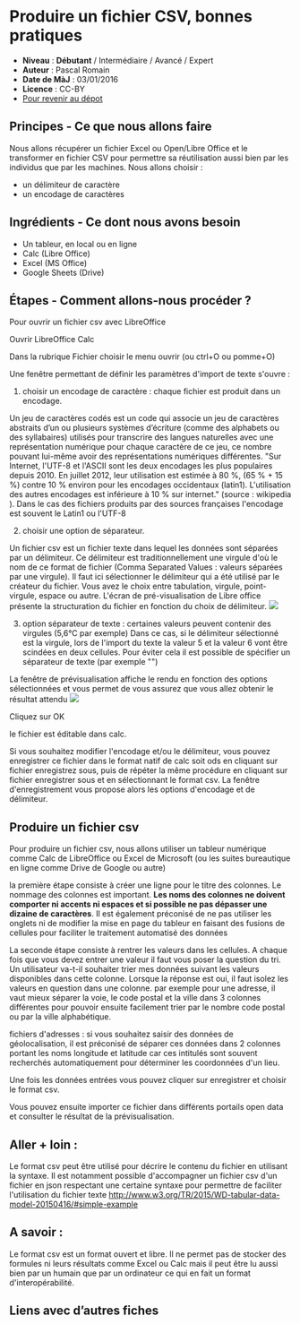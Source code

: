 # Produire un fichier CSV, bonnes pratiques


- **Niveau** : **Débutant** / Intermédiaire / Avancé / Expert
- **Auteur** : Pascal Romain
- **Date de MàJ** : 03/01/2016
- **Licence** : CC-BY
- [Pour revenir au dépot](http://datalunch.datalocale.fr)


## Principes - Ce que nous allons faire
Nous allons récupérer un fichier Excel ou Open/Libre Office et le transformer en fichier CSV pour permettre sa réutilisation aussi bien par les individus que par les machines. 
Nous allons choisir  : 

- un délimiteur de caractère
- un encodage de caractères

## Ingrédients - Ce dont nous avons besoin

- Un tableur, en local ou en ligne
- Calc (Libre Office)
- Excel (MS Office)
- Google Sheets (Drive)

## Étapes - Comment allons-nous procéder ?

Pour ouvrir un fichier csv avec LibreOffice

Ouvrir LibreOffice Calc

Dans la rubrique Fichier choisir le menu ouvrir (ou ctrl+O ou pomme+O)

Une fenêtre permettant de définir les paramètres d'import de texte s'ouvre : 

1. choisir un encodage de caractère : chaque fichier est produit dans un encodage.

Un jeu de caractères codés est un code qui associe un jeu de caractères abstraits d’un ou plusieurs systèmes d’écriture (comme des alphabets ou des syllabaires) utilisés pour transcrire des langues naturelles avec une représentation numérique pour chaque caractère de ce jeu, ce  nombre pouvant lui-même avoir des représentations numériques différentes. "Sur Internet, l'UTF-8 et l'ASCII sont les deux encodages les plus populaires depuis 2010.  En juillet 2012, leur utilisation est estimée à 80 %, (65 % + 15 %)  contre 10 % environ pour les encodages occidentaux (latin1).  L'utilisation des autres encodages est inférieure à 10 % sur internet." (source : wikipedia ). Dans le cas des fichiers produits par des sources françaises l'encodage est souvent le Latin1 ou l'UTF-8

2. choisir une option de séparateur. 

Un fichier csv est un fichier texte dans lequel les données sont séparées par un délimiteur. Ce délimiteur est traditionnellement une virgule d'où le nom de ce format de fichier (Comma Separated Values : valeurs séparées par une virgule). Il faut ici sélectionner le délimiteur qui a été utilisé par le créateur du fichier. Vous avez le choix entre tabulation, virgule, point-virgule, espace ou autre. L'écran de pré-visualisation de Libre office présente la structuration du fichier en fonction du choix de délimiteur.
![](https://raw.githubusercontent.com/infolab-cd33/datalunch/master/img/csv/calc_sep.png)

3. option séparateur de texte : 
certaines valeurs peuvent contenir des virgules (5,6°C par exemple) Dans ce cas, si le délimiteur sélectionné est la virgule, lors de l'import du texte la valeur 5 et la valeur 6 vont être scindées en deux cellules.  Pour éviter cela il est possible de spécifier un séparateur de texte (par exemple "")

La fenêtre de prévisualisation affiche le rendu en fonction des options sélectionnées et vous permet de vous assurez que vous allez obtenir le résultat attendu
![](https://raw.githubusercontent.com/infolab-cd33/datalunch/master/img/csv/calc_sepErreur.png)

Cliquez sur OK

le fichier est éditable dans calc.

Si vous souhaitez modifier l'encodage et/ou le délimiteur, vous pouvez enregistrer ce fichier dans le format natif de calc soit ods en cliquant sur fichier enregistrez sous, puis de répéter la même procédure en cliquant sur fichier enregistrer sous et en sélectionnant le format csv. La fenêtre d'enregistrement vous propose alors les options d'encodage et de délimiteur.

## Produire un fichier csv

Pour produire un fichier csv, nous allons utiliser un tableur numérique comme Calc de LibreOffice ou Excel de Microsoft (ou les suites bureautique en ligne comme Drive de Google ou autre)

la première étape consiste à créer une ligne pour le titre des colonnes. Le nommage des colonnes est important. 
**Les noms des colonnes ne doivent comporter ni accents ni espaces et si possible ne pas dépasser une dizaine de caractères**. Il est également préconisé de ne pas utiliser les onglets ni de modifier la mise en page du tableur en faisant des fusions de cellules pour faciliter le traitement automatisé des données

La seconde étape consiste à rentrer les  valeurs dans les cellules. A chaque fois que vous devez entrer une valeur  il faut vous poser la question du tri. Un utilisateur va-t-il souhaiter  trier mes données suivant les valeurs disponibles dans cette colonne.  Lorsque la réponse est oui, il faut isolez les valeurs en question dans une colonne. par exemple pour une adresse, il vaut mieux séparer la  voie, le code postal et la ville dans 3 colonnes différentes pour  pouvoir ensuite facilement trier par le nombre code postal ou par la  ville alphabétique.

fichiers d'adresses : si vous souhaitez saisir des données de géolocalisation, il est préconisé de séparer ces données dans 2 colonnes portant les noms longitude et latitude car ces intitulés sont souvent recherchés automatiquement pour déterminer les coordonnées d'un lieu.

Une fois les données entrées vous pouvez cliquer sur enregistrer et choisir le format csv.

Vous pouvez ensuite importer ce fichier dans différents portails open data et consulter le résultat de la prévisualisation.

## Aller + loin : 
Le format csv peut être utilisé pour décrire le contenu du fichier en utilisant la syntaxe.
Il  est notamment possible d'accompagner un fichier csv d'un fichier en json respectant une certaine syntaxe pour permettre de faciliter l'utilisation du fichier texte
http://www.w3.org/TR/2015/WD-tabular-data-model-20150416/#simple-example


## A savoir : 
Le format csv est un format ouvert et libre. Il ne permet pas de stocker des formules ni leurs résultats comme Excel ou Calc mais il peut être lu aussi bien par un humain que par un ordinateur ce qui en fait un format d'interopérabilité.

## Liens avec d’autres fiches

